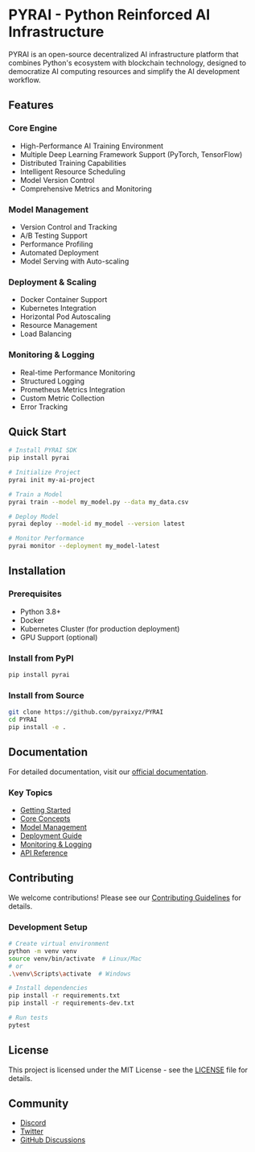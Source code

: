 # PYRAI - Python Reinforced AI Infrastructure

PYRAI is an open-source decentralized AI infrastructure platform that combines Python's ecosystem with blockchain technology, designed to democratize AI computing resources and simplify the AI development workflow.

## Features

### Core Engine
- High-Performance AI Training Environment
- Multiple Deep Learning Framework Support (PyTorch, TensorFlow)
- Distributed Training Capabilities
- Intelligent Resource Scheduling
- Model Version Control
- Comprehensive Metrics and Monitoring

### Model Management
- Version Control and Tracking
- A/B Testing Support
- Performance Profiling
- Automated Deployment
- Model Serving with Auto-scaling

### Deployment & Scaling
- Docker Container Support
- Kubernetes Integration
- Horizontal Pod Autoscaling
- Resource Management
- Load Balancing

### Monitoring & Logging
- Real-time Performance Monitoring
- Structured Logging
- Prometheus Metrics Integration
- Custom Metric Collection
- Error Tracking

## Quick Start

```bash
# Install PYRAI SDK
pip install pyrai

# Initialize Project
pyrai init my-ai-project

# Train a Model
pyrai train --model my_model.py --data my_data.csv

# Deploy Model
pyrai deploy --model-id my_model --version latest

# Monitor Performance
pyrai monitor --deployment my_model-latest
```

## Installation

### Prerequisites
- Python 3.8+
- Docker
- Kubernetes Cluster (for production deployment)
- GPU Support (optional)

### Install from PyPI
```bash
pip install pyrai
```

### Install from Source
```bash
git clone https://github.com/pyraixyz/PYRAI
cd PYRAI
pip install -e .
```

## Documentation

For detailed documentation, visit our [official documentation](https://pyrai.vercel.app/docs).

### Key Topics
- [Getting Started](https://pyrai.vercel.app/docs/getting-started)
- [Core Concepts](https://pyrai.vercel.app/docs/concepts)
- [Model Management](https://pyrai.vercel.app/docs/model-management)
- [Deployment Guide](https://pyrai.vercel.app/docs/deployment)
- [Monitoring & Logging](https://pyrai.vercel.app/docs/monitoring)
- [API Reference](https://pyrai.vercel.app/docs/api)

## Contributing

We welcome contributions! Please see our [Contributing Guidelines](CONTRIBUTING.md) for details.

### Development Setup
```bash
# Create virtual environment
python -m venv venv
source venv/bin/activate  # Linux/Mac
# or
.\venv\Scripts\activate  # Windows

# Install dependencies
pip install -r requirements.txt
pip install -r requirements-dev.txt

# Run tests
pytest
```

## License

This project is licensed under the MIT License - see the [LICENSE](LICENSE) file for details.

## Community

- [Discord](https://discord.gg/pyrai)
- [Twitter](https://twitter.com/pyraiXYZ)
- [GitHub Discussions](https://github.com/pyraixyz/PYRAI/discussions) 